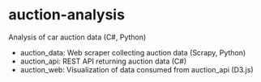 # auction-analysis
Analysis of car auction data (C#, Python)
  * auction_data: Web scraper collecting auction data (Scrapy, Python)
  * auction_api: REST API returning auction data (C#)
  * auction_web: Visualization of data consumed from auction_api (D3.js) 
